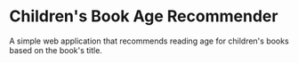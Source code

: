 # Children's Book Age Recommender

A simple web application that recommends reading age for children's books based on the book's title.
